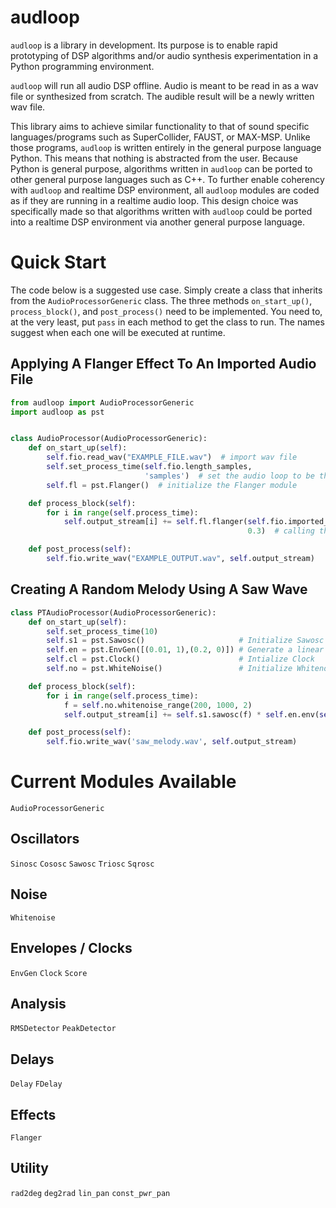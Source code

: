 # audloop
`audloop` is a library in development. Its purpose is to enable rapid prototyping of DSP algorithms and/or audio synthesis 
experimentation in a Python programming environment. 

`audloop` will run all audio DSP offline. Audio is meant to be read in as a wav file or synthesized from scratch. The 
audible result will be a newly written wav file.

This library aims to achieve similar functionality to that of sound specific languages/programs 
such as SuperCollider, FAUST, or MAX-MSP. Unlike those programs, `audloop` is written entirely in the general purpose
language Python. This means that nothing is abstracted from the user. Because Python is general purpose, algorithms 
written in `audloop` can be ported to other general purpose languages such as C++. To further enable coherency with 
`audloop` and realtime DSP environment, all `audloop` modules are coded as if they are running in a realtime audio loop. 
This design choice was specifically made so that algorithms written with `audloop` could be ported into a realtime DSP
environment via another general purpose language.

# Quick Start

The code below is a suggested use case. Simply create a class that inherits from the `AudioProcessorGeneric` class. 
The three methods `on_start_up()`, `process_block()`, and `post_process()` need to be implemented. You need to, at the very 
least, put `pass` in each method to get the class to run. The names suggest when each one will be executed at runtime.

## Applying A Flanger Effect To An Imported Audio File

```python
from audloop import AudioProcessorGeneric
import audloop as pst


class AudioProcessor(AudioProcessorGeneric):
    def on_start_up(self):
        self.fio.read_wav("EXAMPLE_FILE.wav")  # import wav file
        self.set_process_time(self.fio.length_samples,
                              'samples')  # set the audio loop to be the same length as the imported audio. 
        self.fl = pst.Flanger()  # initialize the Flanger module

    def process_block(self):
        for i in range(self.process_time):
            self.output_stream[i] += self.fl.flanger(self.fio.imported_audio[i], 2, 0.6,
                                                     0.3)  # calling the flanger module in the audio loop 

    def post_process(self):
        self.fio.write_wav("EXAMPLE_OUTPUT.wav", self.output_stream)

```

## Creating A Random Melody Using A Saw Wave 
```python
class PTAudioProcessor(AudioProcessorGeneric):
    def on_start_up(self):
        self.set_process_time(10)
        self.s1 = pst.Sawosc()                     # Initialize Sawosc module
        self.en = pst.EnvGen([(0.01, 1),(0.2, 0)]) # Generate a linear envelope from breakpoints
        self.cl = pst.Clock()                      # Intialize Clock
        self.no = pst.WhiteNoise()                 # Initialize Whitenoise

    def process_block(self):
        for i in range(self.process_time):
            f = self.no.whitenoise_range(200, 1000, 2)                                  # Value between 200 and 1000 every 2Hz 
            self.output_stream[i] += self.s1.sawosc(f) * self.en.env(self.cl.clock(2))  # clock will trigger envelope every 2Hz 

    def post_process(self):
        self.fio.write_wav('saw_melody.wav', self.output_stream)
```

# Current Modules Available

`AudioProcessorGeneric`

## Oscillators
`Sinosc`
`Cososc`
`Sawosc`
`Triosc` 
`Sqrosc`

## Noise
`Whitenoise`

## Envelopes / Clocks
`EnvGen` `Clock` `Score`

## Analysis 
`RMSDetector`
`PeakDetector`

## Delays
`Delay` `FDelay`

## Effects
`Flanger`

## Utility
`rad2deg` 
`deg2rad`
`lin_pan`
`const_pwr_pan`

